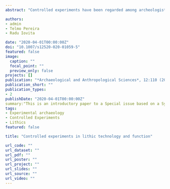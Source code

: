 ```yaml
---
abstract: "Controlled experiments have been regarded among archeologists with a certain degree of skepticism. This is in large part due to the perception that, in controlled setups, especially those employing machines, artifact production, or the experimental replication of their use is too far removed from authentic ancient human action to be meaningful. In that sense, the unease stems from a belief that, on the one hand, a machine is so unrealistic that whatever advantages might come from it are not helpful, and—on the other hand—that a mechanical device might introduce more biases than it helps resolve."

authors:
- admin
- Telmo Pereira
- Radu Iovita

date: "2020-04-01T00:00:00Z"
doi: "10.1007/s12520-020-01059-5"
featured: false
image:
  caption: ""
  focal_point: ""
  preview_only: false
projects: []
publication: "*Archaeological and Anthropological Sciences*, 12:110 (2020)"
publication_short: ""
publication_types:
- 2
publishDate: "2020-04-01T00:00:00Z"
summary:"This is an introductory paper to a Special issue based on a Symposium organized at the SAA2017 in Vancouver. The Symposium aimed to bring together reseachers working different aspects of lithic technology and function, which use controlled experimentation to address their questions."
tags:
- Experimental archaeology
- Controlled Experiments
- Lithics
featured: false

title: "Controlled experiments in lithic technology and function"

url_code: ""
url_dataset: ""
url_pdf: ""
url_poster: ""
url_project: ""
url_slides: ""
url_source: ""
url_video: ""
---
```

